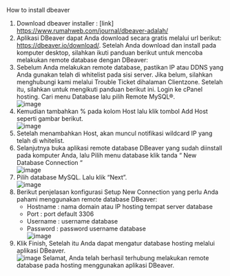 How to install dbeaver
1. Download dbeaver installer : [link] https://www.rumahweb.com/journal/dbeaver-adalah/
2. Aplikasi DBeaver dapat Anda download secara gratis melalui url berikut: https://dbeaver.io/download/.
   Setelah Anda download dan install pada komputer desktop, silahkan ikuti panduan berikut untuk mencoba melakukan remote database dengan DBeaver:
3. Sebelum Anda melakukan remote database, pastikan IP atau DDNS yang Anda gunakan telah di whitelist pada sisi server. Jika belum, silahkan menghubungi kami melalui 
   Trouble Ticket dihalaman Clientzone. Setelah itu, silahkan untuk mengikuti panduan berikut ini.
   Login ke cPanel hosting.
   Cari menu Database lalu pilih Remote MySQL®.              
   ![image](https://github.com/nikejul/pertemuan1-basis-data/assets/148309211/e795bdae-beab-4f4e-a252-aded4d4553a0)
4. Kemudian tambahkan % pada kolom Host lalu klik tombol Add Host seperti gambar berikut.       
   ![image](https://github.com/nikejul/pertemuan1-basis-data/assets/148309211/3aeed666-8fe1-4e18-947d-88e6a3d6c258)
5. Setelah menambahkan Host, akan muncul notifikasi wildcard IP yang telah di whitelist.     
6. Selanjutnya buka aplikasi remote database DBeaver yang sudah diinstall pada komputer Anda, lalu Pilih menu database klik tanda “ New Database Connection “         
   ![image](https://github.com/nikejul/pertemuan1-basis-data/assets/148309211/cda5fb73-c3ad-40e2-abc9-ea76a3102ab8)
7. Pilih database MySQL. Lalu klik “Next”.           
   ![image](https://github.com/nikejul/pertemuan1-basis-data/assets/148309211/5d5ae41c-db66-4ffc-bab4-a7523fd662cc)
8. Berikut penjelasan konfigurasi Setup New Connection yang perlu Anda pahami menggunakan remote database DBeaver:
   - Hostname : nama domain atau IP hosting tempat server database
   - Port : port default 3306
   - Username : username database
   - Password : password username database          
     ![image](https://github.com/nikejul/pertemuan1-basis-data/assets/148309211/664a78a7-834a-42de-8dfe-d9f4ed62ab77)
9. Klik Finish, Setelah itu Anda dapat mengatur database hosting melalui aplikasi DBeaver.               
    ![image](https://github.com/nikejul/pertemuan1-basis-data/assets/148309211/a0f7a4cd-d348-4327-bc1a-387e55ebab48)
   Selamat, Anda telah berhasil terhubung melakukan remote database pada hosting menggunakan aplikasi DBeaver.



 


   



